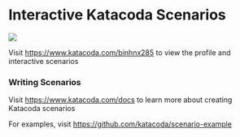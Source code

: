 # Interactive Katacoda Scenarios

[![](http://shields.katacoda.com/katacoda/binhnx285/count.svg)](https://www.katacoda.com/binhnx285 "Get your profile on Katacoda.com")

Visit https://www.katacoda.com/binhnx285 to view the profile and interactive scenarios

### Writing Scenarios
Visit https://www.katacoda.com/docs to learn more about creating Katacoda scenarios

For examples, visit https://github.com/katacoda/scenario-example
